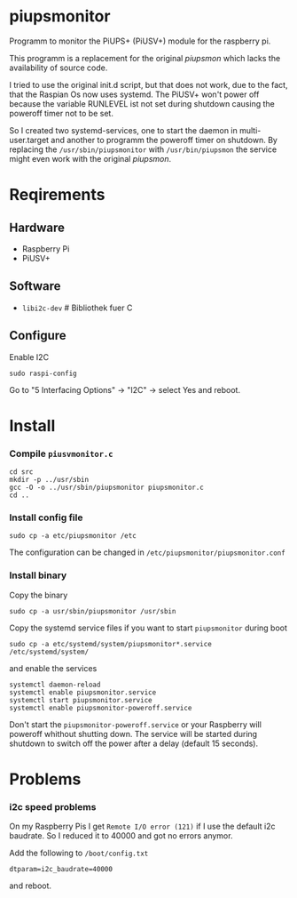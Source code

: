 # piupsmonitor
Programm to monitor the PiUPS+ (PiUSV+) module for the raspberry pi.

This programm is a replacement for the original *piupsmon* which lacks the
availability of source code.

I tried to use the original init.d script, but that does not work, due to the fact, that the
Raspian Os now uses systemd. The PiUSV+ won't power off because the variable RUNLEVEL ist not set during shutdown
causing the poweroff timer not to be set.

So I created two systemd-services, one to start the daemon in multi-user.target and another to programm the poweroff
timer on shutdown. By replacing the `/usr/sbin/piupsmonitor` with `/usr/bin/piupsmon` the service might even work with the original *piupsmon*. 

# Reqirements #

## Hardware ##
* Raspberry Pi
* PiUSV+ 

## Software ##

* `libi2c-dev`     \# Bibliothek fuer C

## Configure ##

Enable I2C

    sudo raspi-config

Go to "5 Interfacing Options" -> "I2C" -> select Yes
and reboot.

# Install #

### Compile `piusvmonitor.c` ###

    cd src
    mkdir -p ../usr/sbin
    gcc -O -o ../usr/sbin/piupsmonitor piupsmonitor.c
    cd ..
    
### Install config file ###

    sudo cp -a etc/piupsmonitor /etc
    
The configuration can be changed in `/etc/piupsmonitor/piupsmonitor.conf`

### Install binary  ###

Copy the binary

    sudo cp -a usr/sbin/piupsmonitor /usr/sbin

Copy the systemd service files if you want to start `piupsmonitor` during boot

    sudo cp -a etc/systemd/system/piupsmonitor*.service /etc/systemd/system/

and enable the services

    systemctl daemon-reload
    systemctl enable piupsmonitor.service
    systemctl start piupsmonitor.service
    systemctl enable piupsmonitor-poweroff.service
    
Don't start the `piupsmonitor-poweroff.service` or your Raspberry will poweroff whithout shutting down. The service
will be started during shutdown to switch off the power after a delay (default 15 seconds).
   
# Problems #

### i2c speed problems ###
On my Raspberry Pis I get `Remote I/O error (121)` if I use the default i2c
baudrate. So I reduced it to 40000 and got no errors anymor.

Add the following to `/boot/config.txt`

    dtparam=i2c_baudrate=40000
    
and reboot.
